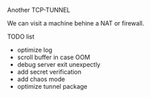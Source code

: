 Another TCP-TUNNEL

We can visit a machine behine a NAT or firewall.

TODO list

* optimize log
* scroll buffer in case OOM
* debug server exit unexpectly
* add secret verification
* add chaos mode
* optimize tunnel package
